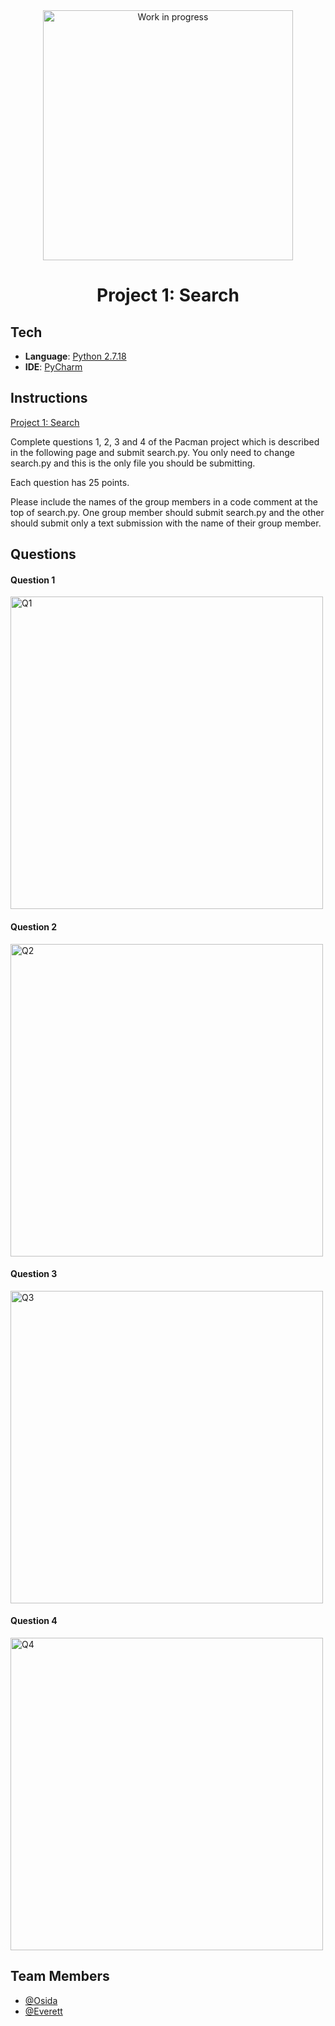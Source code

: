 <div align="center">
  <img width="400" alt="Work in progress" src="https://user-images.githubusercontent.com/51928654/194620578-542e19ba-15d5-405a-8e7d-b689358a70ff.png"/>
</div>

<h1 align="center" display="flex" justify-content="" align-items="center">
  Project 1: Search
</h1>

## Tech
- **Language**: [Python 2.7.18](https://www.python.org/downloads/release/python-2718/)
- **IDE**: [PyCharm](https://www.jetbrains.com/pycharm/)

## Instructions
[Project 1: Search](http://ai.berkeley.edu/search.html)

Complete questions 1, 2, 3 and 4 of the Pacman project which is described in the following page and submit search.py.
You only need to change search.py and this is the only file you should be submitting.

Each question has 25 points.

Please include the names of the group members in a code comment at the top of search.py.
One group member should submit search.py and the other should submit only a text submission with the name of their group member.


## Questions

#### Question 1
<img width="500" alt="Q1" src="https://user-images.githubusercontent.com/51928654/194623423-b17ef90e-043a-44f9-acd1-fa1f912b3836.png"/>

#### Question 2
<img width="500" alt="Q2" src="https://user-images.githubusercontent.com/51928654/194623674-a7c643f4-d1be-4d02-9086-ff8b00ad7516.png">

#### Question 3
<img width="500" alt="Q3" src="https://user-images.githubusercontent.com/51928654/194623761-45b9eb50-2676-4d9c-a4ce-84d38961353b.png">

#### Question 4
<img width="500" alt="Q4" src="https://user-images.githubusercontent.com/51928654/194623880-cd42562a-3110-4e7b-b3f4-1ebe58949c45.png">


## Team Members
- [@Osida](https://github.com/Osida)
- [@Everett](https://github.com/Osida/cosc461_project1_search)
